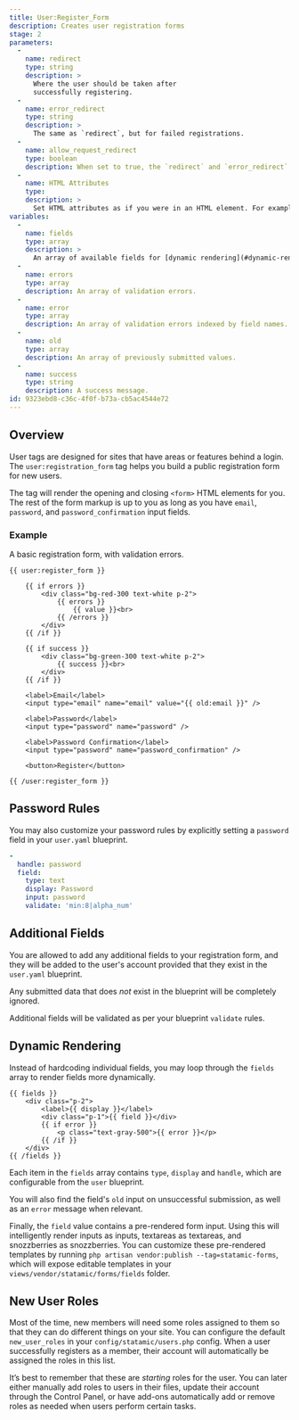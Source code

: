 ```yaml
---
title: User:Register_Form
description: Creates user registration forms
stage: 2
parameters:
  -
    name: redirect
    type: string
    description: >
      Where the user should be taken after
      successfully registering.
  -
    name: error_redirect
    type: string
    description: >
      The same as `redirect`, but for failed registrations.
  -
    name: allow_request_redirect
    type: boolean
    description: When set to true, the `redirect` and `error_redirect` parameters will get overridden by `redirect` and `error_redirect` query parameters in the URL.
  -
    name: HTML Attributes
    type:
    description: >
      Set HTML attributes as if you were in an HTML element. For example, `class="required" id="registration-form"`.
variables:
  -
    name: fields
    type: array
    description: >
      An array of available fields for [dynamic rendering](#dynamic-rendering).
  -
    name: errors
    type: array
    description: An array of validation errors.
  -
    name: error
    type: array
    description: An array of validation errors indexed by field names. Suitable for targeting fields. eg. `{{ error:email }}`
  -
    name: old
    type: array
    description: An array of previously submitted values.
  -
    name: success
    type: string
    description: A success message.
id: 9323ebd8-c36c-4f0f-b73a-cb5ac4544e72
---
```

## Overview

User tags are designed for sites that have areas or features behind a login. The `user:registration_form` tag helps you build a public registration form for new users.

The tag will render the opening and closing `<form>` HTML elements for you. The rest of the form markup is up to you as long as you have `email`, `password`, and `password_confirmation` input fields.

### Example

A basic registration form, with validation errors.

```
{{ user:register_form }}

    {{ if errors }}
        <div class="bg-red-300 text-white p-2">
            {{ errors }}
                {{ value }}<br>
            {{ /errors }}
        </div>
    {{ /if }}

    {{ if success }}
        <div class="bg-green-300 text-white p-2">
            {{ success }}<br>
        </div>
    {{ /if }}

    <label>Email</label>
    <input type="email" name="email" value="{{ old:email }}" />

    <label>Password</label>
    <input type="password" name="password" />

    <label>Password Confirmation</label>
    <input type="password" name="password_confirmation" />

    <button>Register</button>

{{ /user:register_form }}
```

## Password Rules

You may also customize your password rules by explicitly setting a `password` field in your `user.yaml` blueprint.

```yaml
-
  handle: password
  field:
    type: text
    display: Password
    input: password
    validate: 'min:8|alpha_num'
```

## Additional Fields

You are allowed to add any additional fields to your registration form, and they will be added to the user's account provided that they exist in the `user.yaml` blueprint.

Any submitted data that does _not_ exist in the blueprint will be completely ignored.

Additional fields will be validated as per your blueprint `validate` rules.

## Dynamic Rendering

Instead of hardcoding individual fields, you may loop through the `fields` array to render fields more dynamically.

```
{{ fields }}
    <div class="p-2">
        <label>{{ display }}</label>
        <div class="p-1">{{ field }}</div>
        {{ if error }}
            <p class="text-gray-500">{{ error }}</p>
        {{ /if }}
    </div>
{{ /fields }}
```

Each item in the `fields` array contains `type`, `display` and `handle`, which are configurable from the `user` blueprint.

You will also find the field's `old` input on unsuccessful submission, as well as an `error` message when relevant.

Finally, the `field` value contains a pre-rendered form input.  Using this will intelligently render inputs as inputs, textareas as textareas, and snozzberries as snozzberries.  You can customize these pre-rendered templates by running `php artisan vendor:publish --tag=statamic-forms`, which will expose editable templates in your `views/vendor/statamic/forms/fields` folder.

## New User Roles

Most of the time, new members will need some roles assigned to them so that they can do different things on your site. You can configure the default `new_user_roles` in your `config/statamic/users.php` config. When a user successfully registers as a member, their account will automatically be assigned the roles in this list.

It’s best to remember that these are _starting_ roles for the user. You can later either manually add roles to users in their files, update their account through the Control Panel, or have add-ons automatically add or remove roles as needed when users perform certain tasks.
